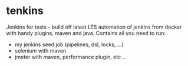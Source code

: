 # tenkins
Jenkins for tests - build off latest LTS automation of jenkins from docker with handy plugins, maven and java. Contains all you need to run:

- my jenkins seed job (pipelines, dsl, locks, ...)
- selenium with maven
- jmeter with maven, performance plugin, etc ..
